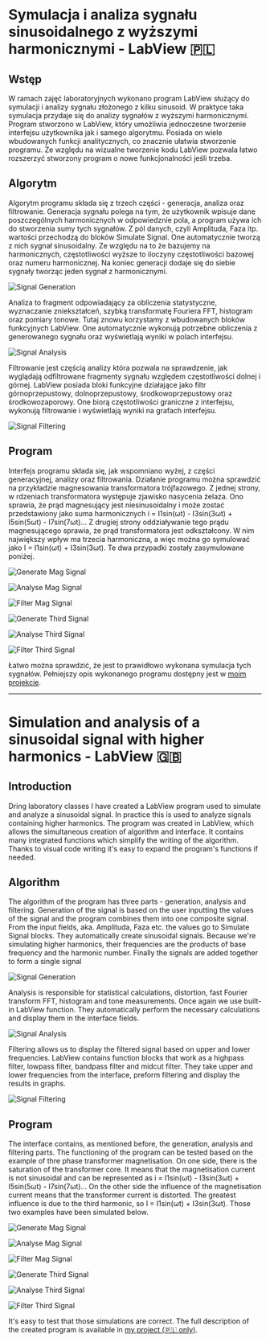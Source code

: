 # Symulacja i analiza sygnału sinusoidalnego z wyższymi harmonicznymi - LabView 🇵🇱
## Wstęp
W ramach zajęć laboratoryjnych wykonano program LabView służący do symulacji i analizy sygnału złożonego z kilku sinusoid. W praktyce taka symulacja przydaje się do analizy sygnałów z wyższymi harmonicznymi. Program stworzono w LabView, który umożliwia jednoczesne tworzenie interfejsu użytkownika jak i samego algorytmu. Posiada on wiele wbudowanych funkcji analitycznych, co znacznie ułatwia stworzenie programu. Ze względu na wizualne tworzenie kodu LabView pozwala łatwo rozszerzyć stworzony program o nowe funkcjonalności jeśli trzeba.
## Algorytm
Algorytm programu składa się z trzech części - generacja, analiza oraz filtrowanie. Generacja sygnału polega na tym, że użytkownik wpisuje dane poszczególnych harmonicznych w odpowiedznie pola, a program używa ich do stworzenia sumy tych sygnałów. Z pól danych, czyli Amplituda, Faza itp. wartości przechodzą do bloków Simulate Signal. One automatycznie tworzą z nich sygnał sinusoidalny. Ze względu na to że bazujemy na harmonicznych, częstotliwości wyższe to iloczyny częstotliwości bazowej oraz numeru harmonicznej. Na koniec generacji dodaje się do siebie sygnały tworząc jeden sygnał z harmonicznymi.

![Signal Generation](https://github.com/Kacper-Hoffman/Signal-Simulation/blob/main/codegen.png)

Analiza to fragment odpowiadający za obliczenia statystyczne, wyznaczanie zniekształceń, szybką transformatę Fouriera FFT, histogram oraz pomiary tonowe. Tutaj znowu korzystamy z wbudowanych bloków funkcyjnych LabView. One automatycznie wykonują potrzebne obliczenia z generowanego sygnału oraz wyświetlają wyniki w polach interfejsu.

![Signal Analysis](https://github.com/Kacper-Hoffman/Signal-Simulation/blob/main/codefsht.png)

Filtrowanie jest częścią analizy która pozwala na sprawdzenie, jak wyglądają odfiltrowane fragmenty sygnału względem częstotliwości dolnej i górnej. LabView posiada bloki funkcyjne działające jako filtr górnoprzepustowy, dolnoprzepustowy, środkowoprzepustowy oraz środkowozaporowy. One biorą częstotliwości graniczne z interfejsu, wykonują filtrowanie i wyświetlają wyniki na grafach interfejsu.

![Signal Filtering](https://github.com/Kacper-Hoffman/Signal-Simulation/blob/main/codefilter.png)

## Program
Interfejs programu składa się, jak wspomniano wyżej, z części generacyjnej, analizy oraz filtrowania. Działanie programu można sprawdzić na przykładzie magnesowania transformatora trójfazowego. Z jednej strony, w rdzeniach transformatora występuje zjawisko nasycenia żelaza. Ono sprawia, że prąd magnesujący jest niesinusoidalny i może zostać przedstawiony jako suma harmonicznych i = I1sin(ωt) - I3sin(3ωt) + I5sin(5ωt) - I7sin(7ωt)... Z drugiej strony oddziaływanie tego prądu magnesującego sprawia, że prąd transformatora jest odkształcony. W nim największy wpływ ma trzecia harmoniczna, a więc można go symulować jako I = I1sin(ωt) + I3sin(3ωt). Te dwa przypadki zostały zasymulowane poniżej.

![Generate Mag Signal](https://github.com/Kacper-Hoffman/Signal-Simulation/blob/main/genmag.png)

![Analyse Mag Signal](https://github.com/Kacper-Hoffman/Signal-Simulation/blob/main/fshtmag.png)

![Filter Mag Signal](https://github.com/Kacper-Hoffman/Signal-Simulation/blob/main/filtermag.png)

![Generate Third Signal](https://github.com/Kacper-Hoffman/Signal-Simulation/blob/main/gen3.png)

![Analyse Third Signal](https://github.com/Kacper-Hoffman/Signal-Simulation/blob/main/fsht3.png)

![Filter Third Signal](https://github.com/Kacper-Hoffman/Signal-Simulation/blob/main/filter3.png)

Łatwo można sprawdzić, że jest to prawidłowo wykonana symulacja tych sygnałów. Pełniejszy opis wykonanego programu dostępny jest w [moim projekcie](https://github.com/Kacper-Hoffman/Signal-Simulation/blob/main/Kacper%20Hoffman%20-%20Projekt%201.pdf).

---
# Simulation and analysis of a sinusoidal signal with higher harmonics - LabView 🇬🇧
## Introduction
Dring laboratory classes I have created a LabView program used to simulate and analyze a sinusoidal signal. In practice this is used to analyze signals containing higher harmonics. The program was created in LabView, which allows the simultaneous creation of algorithm and interface. It contains many integrated functions which simplify the writing of the algorithm. Thanks to visual code writing it's easy to expand the program's functions if needed.
## Algorithm
The algorithm of the program has three parts - generation, analysis and filtering. Generation of the signal is based on the user inputting the values of the signal and the program combines them into one composite signal. From the input fields, aka. Amplituda, Faza etc. the values go to Simulate Signal blocks. They automatically create sinusoidal signals. Because we're simulating higher harmonics, their frequencies are the products of base frequency and the harmonic number. Finally the signals are added together to form a single signal

![Signal Generation](https://github.com/Kacper-Hoffman/Signal-Simulation/blob/main/codegen.png)

Analysis is responsible for statistical calculations, distortion, fast Fourier transform FFT, histogram and tone measurements. Once again we use built-in LabView function. They automatically perform the necessary calculations and display them in the interface fields.

![Signal Analysis](https://github.com/Kacper-Hoffman/Signal-Simulation/blob/main/codefsht.png)

Filtering allows us to display the filtered signal based on upper and lower frequencies. LabView contains function blocks that work as a highpass filter, lowpass filter, bandpass filter and midcut filter. They take upper and lower frequencies from the interface, preform filtering and display the results in graphs.

![Signal Filtering](https://github.com/Kacper-Hoffman/Signal-Simulation/blob/main/codefilter.png)

## Program
The interface contains, as mentioned before, the generation, analysis and filtering parts. The functioning of the program can be tested based on the example of thre phase transformer magnetisation. On one side, there is the saturation of the transformer core. It means that the magnetisation current is not sinusoidal and can be represented as i = I1sin(ωt) - I3sin(3ωt) + I5sin(5ωt) - I7sin(7ωt)... On the other side the influence of the magnetisation current means that the transformer current is distorted. The greatest influence is due to the third harmonic, so I = I1sin(ωt) + I3sin(3ωt). Those two examples have been simulated below.

![Generate Mag Signal](https://github.com/Kacper-Hoffman/Signal-Simulation/blob/main/genmag.png)

![Analyse Mag Signal](https://github.com/Kacper-Hoffman/Signal-Simulation/blob/main/fshtmag.png)

![Filter Mag Signal](https://github.com/Kacper-Hoffman/Signal-Simulation/blob/main/filtermag.png)

![Generate Third Signal](https://github.com/Kacper-Hoffman/Signal-Simulation/blob/main/gen3.png)

![Analyse Third Signal](https://github.com/Kacper-Hoffman/Signal-Simulation/blob/main/fsht3.png)

![Filter Third Signal](https://github.com/Kacper-Hoffman/Signal-Simulation/blob/main/filter3.png)

It's easy to test that those simulations are correct. The full description of the created program is available in [my project (🇵🇱 only)](https://github.com/Kacper-Hoffman/Signal-Simulation/blob/main/Kacper%20Hoffman%20-%20Projekt%201.pdf).
